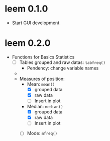 # leem 0.1.0

- Start GUI development

# leem 0.2.0

- Functions for Basics Statistics
  - [ ] Tables grouped and raw datas: `tabfreq()`
    - Pendency: change variable names
  - 
  - Measures of position:
    - Mean: `mean()`
      - [X] grouped data
      - [X] raw data
      - [ ] Insert in plot
    - Median: `median()`
      - [X] grouped data
      - [X] raw data
      - [ ] Insert in plot
    -  [ ] Mode: `mfreq()`
    
